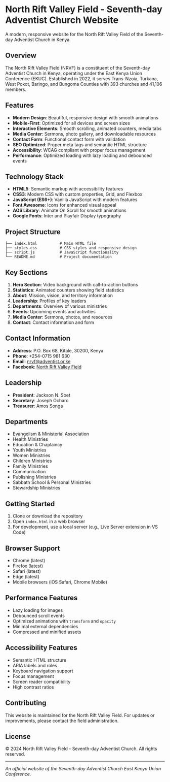 # North Rift Valley Field - Seventh-day Adventist Church Website

A modern, responsive website for the North Rift Valley Field of the Seventh-day Adventist Church in Kenya.

## Overview

The North Rift Valley Field (NRVF) is a constituent of the Seventh-day Adventist Church in Kenya, operating under the East Kenya Union Conference (EKUC). Established in 2022, it serves Trans-Nzoia, Turkana, West Pokot, Baringo, and Bungoma Counties with 393 churches and 41,106 members.

## Features

- **Modern Design**: Beautiful, responsive design with smooth animations
- **Mobile-First**: Optimized for all devices and screen sizes
- **Interactive Elements**: Smooth scrolling, animated counters, media tabs
- **Media Center**: Sermons, photo gallery, and downloadable resources
- **Contact Form**: Functional contact form with validation
- **SEO Optimized**: Proper meta tags and semantic HTML structure
- **Accessibility**: WCAG compliant with proper focus management
- **Performance**: Optimized loading with lazy loading and debounced events

## Technology Stack

- **HTML5**: Semantic markup with accessibility features
- **CSS3**: Modern CSS with custom properties, Grid, and Flexbox
- **JavaScript (ES6+)**: Vanilla JavaScript with modern features
- **Font Awesome**: Icons for enhanced visual appeal
- **AOS Library**: Animate On Scroll for smooth animations
- **Google Fonts**: Inter and Playfair Display typography

## Project Structure

```
├── index.html          # Main HTML file
├── styles.css          # CSS styles and responsive design
├── script.js           # JavaScript functionality
└── README.md           # Project documentation
```

## Key Sections

1. **Hero Section**: Video background with call-to-action buttons
2. **Statistics**: Animated counters showing field statistics
3. **About**: Mission, vision, and territory information
4. **Leadership**: Profiles of key leaders
5. **Departments**: Overview of various ministries
6. **Events**: Upcoming events and activities
7. **Media Center**: Sermons, photos, and resources
8. **Contact**: Contact information and form

## Contact Information

- **Address**: P.O. Box 68, Kitale, 30200, Kenya
- **Phone**: +254-0715 981 630
- **Email**: nrvf@adventist.or.ke
- **Facebook**: [North Rift Valley Field](https://www.facebook.com/profile.php?id=100083500807198)

## Leadership

- **President**: Jackson N. Soet
- **Secretary**: Joseph Ocharo
- **Treasurer**: Amos Songa

## Departments

- Evangelism & Ministerial Association
- Health Ministries
- Education & Chaplaincy
- Youth Ministries
- Women Ministries
- Children Ministries
- Family Ministries
- Communication
- Publishing Ministries
- Sabbath School & Personal Ministries
- Stewardship Ministries

## Getting Started

1. Clone or download the repository
2. Open `index.html` in a web browser
3. For development, use a local server (e.g., Live Server extension in VS Code)

## Browser Support

- Chrome (latest)
- Firefox (latest)
- Safari (latest)
- Edge (latest)
- Mobile browsers (iOS Safari, Chrome Mobile)

## Performance Features

- Lazy loading for images
- Debounced scroll events
- Optimized animations with `transform` and `opacity`
- Minimal external dependencies
- Compressed and minified assets

## Accessibility Features

- Semantic HTML structure
- ARIA labels and roles
- Keyboard navigation support
- Focus management
- Screen reader compatibility
- High contrast ratios

## Contributing

This website is maintained for the North Rift Valley Field. For updates or improvements, please contact the field administration.

## License

© 2024 North Rift Valley Field - Seventh-day Adventist Church. All rights reserved.

---

*An official website of the Seventh-day Adventist Church East Kenya Union Conference.*